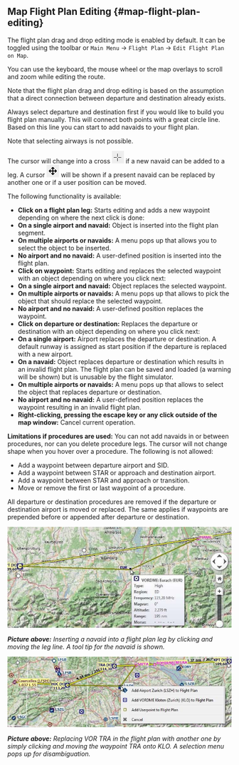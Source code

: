 ## Map Flight Plan Editing {#map-flight-plan-editing}

The flight plan drag and drop editing mode is enabled by default. It can be toggled using the toolbar or `Main Menu` -&gt; `Flight Plan` -&gt; `Edit Flight Plan on Map`.

You can use the keyboard, the mouse wheel or the map overlays to scroll and zoom while editing the route.

Note that the flight plan drag and drop editing is based on the assumption that a direct connection between departure and destination already exists.

Always select departure and destination first if you would like to build you flight plan manually. This will connect both points with a great circle line. Based on this line you can start to add navaids to your flight plan.

Note that selecting airways is not possible.

The cursor will change into a cross ![Cursor Cross](../images/cursorcross.png) if a new navaid can be added to a leg. A cursor ![Cursor Move](../images/cursormove.png) will be shown if a present navaid can be replaced by another one or if a user position can be moved.

The following functionality is available:

* **Click on a flight plan leg:** Starts editing and adds a new waypoint depending on where the next click is done:
 *   **On a single airport and navaid:** Object is inserted into the flight plan segment.
 *   **On multiple airports or navaids:** A menu pops up that allows you to select the object to be inserted.
 *   **No airport and no navaid:** A user-defined position is inserted into the flight plan.
*   **Click on waypoint:** Starts editing and replaces the selected waypoint with an object depending on where you click next:
  *   **On a single airport and navaid:** Object replaces the selected waypoint.
  *   **On multiple airports or navaids:** A menu pops up that allows to pick the object that should replace the selected waypoint.
  *   **No airport and no navaid:** A user-defined position replaces the waypoint.
* **Click on departure or destination:** Replaces the departure or destination with an object depending on where you click next:
 *   **On a single airport:** Airport replaces the departure or destination. A default runway is assigned as start position if the departure is replaced with a new airport.
 *   **On a navaid:** Object replaces departure or destination which results in an invalid flight plan. The flight plan can be saved and loaded (a warning will be shown) but is unusable by the flight simulator.
 *   **On multiple airports or navaids:** A menu pops up that allows to select the object that replaces departure or destination.
 *   **No airport and no navaid:** A user-defined position replaces the waypoint resulting in an invalid flight plan.
*   **Right-clicking, pressing the escape key or any click outside of the map window:** Cancel current operation.

**Limitations if procedures are used:** You can not add navaids in or between procedures, nor can you delete procedure legs. The cursor will not change shape when you hover over a procedure. The following is not allowed:
* Add a waypoint between departure airport and SID.
* Add a waypoint between STAR or approach and destination airport.
* Add a waypoint between STAR and approach or transition.
* Move or remove the first or last waypoint of a procedure.

All departure or destination procedures are removed if the departure or destination airport is moved or replaced. The same applies if waypoints are prepended before or appended after departure or destination.

![Flight Plan Edit](../images/fpedit.jpg "Flight Plan Edit")

_**Picture above:** Inserting a navaid into a flight plan leg by clicking and moving the leg line. A tool tip for the navaid is shown._

![Flight Plan Edit](../images/fpedit2.jpg "Flight Plan Edit")

_**Picture above:** Replacing VOR TRA in the flight plan with another one by simply clicking and moving the waypoint TRA onto KLO. A selection menu pops up for disambiguation._

